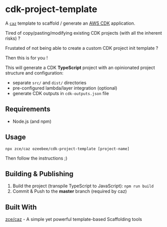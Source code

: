 cdk-project-template
====================

A [`caz`](https://github.com/zce/caz) template to scaffold / generate an [AWS CDK](https://docs.aws.amazon.com/cdk/v2/guide/home.html) application.

Tired of copy/pasting/modifying existing CDK projects (with all the inherent risks) ?

Frustated of not being able to create a custom CDK project init template ?

Then this is for you !

This will generate a CDK **TypeScript** project with an opinionated project structure and configuration:
- separate `src/` and `dist/` directories
- pre-configured lambda/layer integration (optional)
- generate CDK outputs in `cdk-outputs.json` file

## Requirements

- Node.js (and npm)

## Usage

```
npx zce/caz ozeebee/cdk-project-template [project-name]
```

Then follow the instructions ;)

## Building & Publishing

1. Build the project (transpile TypeScript to JavaScript): `npm run build`
2. Commit & Push to the **master** branch (required by caz)

## Built With

[zce/caz](https://github.com/zce/caz) - A simple yet powerful template-based Scaffolding tools
